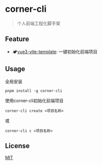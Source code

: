 # corner-cli

> 个人前端工程化脚手架

## Feature
- 🏕[vue3-vite-template](https://github.com/adjfks/vue3-vite-template): 一键初始化前端项目

## Usage
全局安装
```
pnpm install -g corner-cli
```
使用corner-cli初始化前端项目
```
corner-cli create <项目名称>
```
或
```
corner-cli c <项目名称>
```
## License

[MIT](LICENSE)
